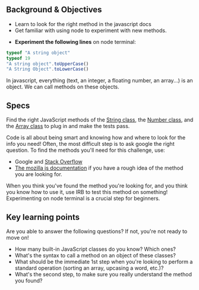 ## Background & Objectives
- Learn to look for the right method in the javascript docs
- Get familiar with using node to experiment with new methods.

* **Experiment the following lines** on node terminal:

```javascript
typeof "A string object"
typeof 19
"A string object".toUpperCase()
"A String Object".toLowerCase()
```

In javascript, everything (text, an integer, a floating number, an array...) is an object. We can call methods on these objects. 

## Specs

Find the right JavaScript methods of the [String class](https://devdocs.io/javascript-string/), the [Number class](https://devdocs.io/javascript-number/), and the [Array class](https://devdocs.io/javascript-array/) to plug in and make the tests pass.

Code is all about being smart and knowing how and where to look for the info you need! Often, the most difficult step is to ask google the right question. To find the methods you'll need for this challenge, use:

* Google and [Stack Overflow](http://stackoverflow.com/)
* [The mozilla js documentation](https://developer.mozilla.org/en-US/docs/Web/JavaScript/Reference/Global_Objects) if you have a rough idea of the method you are looking for.

When you think you've found the method you're looking for, and you think you know how to use it, use IRB to test this method on something! Experimenting on node terminal is a crucial step for beginners.

## Key learning points

Are you able to answer the following questions? If not, you're not ready to move on!

- How many built-in JavaScript classes do you know? Which ones?
- What's the syntax to call a method on an object of these classes?
- What should be the immediate 1st step when you're looking to perform a standard operation (sorting an array, upcasing a word, etc.)?
- What's the second step, to make sure you really understand the method you found?
